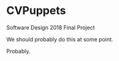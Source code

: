 # CVPuppets
Software Design 2018 Final Project 

We should probably do this at some point.

Probably.
